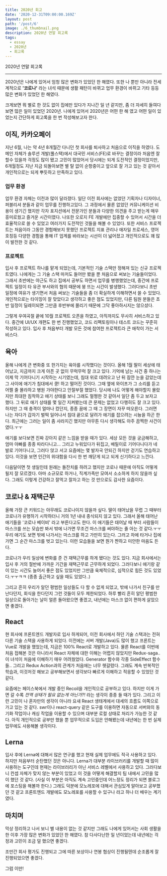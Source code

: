 ```yaml
---
title: 2020년 회고
date: '2020-12-31T09:00:00.169Z'
layout: post
path: '/post/6'
image: ./6_thumbnail.png
description: 2020년 연말 회고록
tags:
  - essay
  - 2020년
  - 회고록
---
```


<!--more-->

2020년 연말 회고록

---

2020년은 나에게 있어서 엄청 많은 변화가 있었던 한 해였다.
또한 나 뿐만 아니라 전세계적으로 **'코로나'** 라는 녀석 때문에 생활 패턴이 바뀌고 업무 환경이 바뀌고 기타 등등
많은 변화가 있었던 한 해였다.

크게보면 뭐 별로 한 것도 없이 집에만 있다가 지나간 일 년 같지만, 좀 더 자세히 들여다보면 많은 일이 있었던 2020년.
나에게 있어서 2020년은 어떤 한 해 였고 어떤 일이 있었는지 간단하게 회고록을 한 번 작성해보고자 한다.

## 이직, 카카오페이

지난 6월, 나는 약 4년 8개월간 다니던 첫 회사를 퇴사하고 처음으로 이직을 하였다.
도메인 자체가 솔루션 개발(풀스택)에서 대국민 서비스(FE)로 바꾸는 결정이라 처음엔 잘 할수 있을까 걱정도 많이 됐고
고민이 많았어서 당시에는 되게 도전적인 결정이었지만, 6개월정도 지난 지금 되돌아보면 별 탈 없이 순항중이고 앞으로 잘 가고 있는 것 같아서 개인적으로는 되게 뿌듯하고 만족하고 있다.

### 업무 환경

업무 환경 자체는 이전과 많이 달라졌다. 일단 이전 회사에는 없었던 기획자나 디자이너, 퍼블리셔 분들과 같이 업무를 진행하고있다. 그 과정에서 물론 없었던 커뮤니케이션 비용이 생기긴 했지만 각자 포지션에서 전문가인 분들과 다양한 의견을 주고 받는게 매우 흥미로웠고 즐거운 시간이였다. 나또한 오로지 FE 개발에만 집중할 수 있어서 시간을 더 효율적으로 쓸 수 있었고 여러가지 도전적인 것들을 해볼 수 있었다. 또한 서비스 프로젝트는 처음이라 그동안 경험해보지 못했던 프로젝트 지표 관리나 애자일 프로세스, 영어 호칭등 다양한 경험을 통해 IT 업계를 바라보는 시선이 더 넓어졌고 개인적으로도 꽤 많이 발전한 것 같다.

### 프로젝트

입사 후 프로젝트 하나를 맡게 되었는데, 기본적인 기술 스택만 정해져 있는 신규 프로젝트였다. 나에게는 그 기술 스택 마저도 들어만 봤을 뿐 처음으로 써보는 기술들이었다.
그래서 초반에는 야근도 하고 집에서 공부도 하면서 업무를 병행했었는데, 중간에 프로젝트 일정이 타 유관 부서와의 협의 때문에 붕 뜨는 시간이 발생했다. 그러다보니 초반 일정에 여유가 생기면서
처음 써보는 기술들을 좀 더 확실하게 이해하면서 쓸 수 있었다. 개인적으로는 타이밍이 잘 맞았다고 생각하고 좋은 점도 있었지만, 다른 팀원 분들은 초반 일정이 딜레이되면 그만큼 후반부에 몰리기 때문에 그닥 좋아하시지는 않으셨다.

그렇게 우여곡절 끝에 10월 프로젝트 오픈을 하였고, 아직까지도 무사히 서비스하고 있다. 중간에 UI/UX 개편도 한 번 진행했었고, 코드 리펙토링이나 테스트 코드는 꾸준히 작성하고 있다.
입사 후 처음부터 개발 모든 것에 참여한 프로젝트라 큰 애착이 가는 서비스다.

## 육아

올해 나에게 큰 변화중 또 한가지는 육아를 시작했다는 것이다. 올해 1월 딸이 세상에 태어났고, 지금까지 크게 아픈 곳 없이 무럭무럭 잘 크고 있다.
기억에 남는 사건 중 하나는 이제 막 기어다니기 시작하는 시기였는데, 침대 위로 데려오고 난 뒤 잠깐 눈을 감았는데 그 사이에 애기가 침대에서 쿵! 하고 떨어진 것이다.
그때 옆에 와이프가 그 소리를 듣고 어쩔 줄 몰라하고 병원 가야한다고 안절부절 했었다.
당시에 나도 어떻게 해야할지 몰랐지만 최대한 침착하고 애기 상태를 보니 그래도 멀쩡한 것 같아서 일단 좀 두고 보자고 했다.
그 뒤로 애기 상태를 몇 일간 지켜봤는데 큰 문제는 없었고 다행히도 잘 크고 있다. 하지만 그 때 충격이 얼마나 컸던지, 종종 꿈에 그 때 그 장면이 자꾸 떠오른다.
그러면 나는 자다가 갑자기 벌떡 일어나서 침대 끝으로 달려가 애기를 잡으려는 시늉을 하곤 한다.
최근에는 그러는 일이 좀 사라지긴 했지만 아무튼 다시 생각해도 아주 끔찍한 사건이였다.ㅜㅜ

애기를 보다보면 진짜 강아지 같은 느낌을 받을 때가 있다. 세상 모든 것을 궁금해하고, 엄마 아빠를 종종 따라다니고...
그리고 누워있다가 뒤집고, 배밀이로 기어다니다가 네 발로 기어다니고, 그러다 앉고 서고 요즘에는 몇 발자국 안되긴 하지만 걷기도 연습하고 있다.
이것을 보면 인간의 위대함을 다시 한 번 깨닫게 되고 되게 신기하다고 느낀다.

다음달이면 첫 생일인데 원래는 돌잔치를 하려고 했지만 코로나 때문에 아직도 어떻게 될지 잘 모르겠다.
아마 소규모로 하거나, 직계가족만 모여서 소소하게 하지 않을까 싶다.
그래도 이렇게 건강하고 잘먹고 잘자고 하는 것 만으로도 감사한 요즘이다.

## 코로나 & 재택근무

올해 가장 큰 키워드는 아무래도 코로나이지 않을까 싶다. 딸이 태어났을 무렵 그 때부터 코로나가 유행하기 시작하더니 거의 1년 내내 종식되지 않고 있다.
그래서 올해 태어난 애기들을 '코로나 베이비' 라고 부른다고도 한다. 이 애기들은 태어날 때 부터 사람들이 마스크를 쓰는 모습만 봐서 밖에 나가면 무조건 마스크를 써야하는 줄 아는 것 같다.ㅜㅜ
우리 애기도 보면 밖에 나가서는 마스크를 하고 가만히 있는다. 그러고 차에 타거나 집에 가면 그 순간 마스크를 벗고 있는다. 이런 모습들을 보면 뭔가 짠하고 미안한 마음도 든다.

코로나가 우리 일상에 변화를 준 건 재택근무를 하게 됐다는 것도 있다. 지금 회사에서는 입사 후 거의 절반에 가까운 기간을 재택근무로 근무하게 되었다.
그러다보니 애기랑 같이 있는 시간도 늘어서 좋은 점도 있었지만 그만큼 육체적으로, 심적으로 힘든 것도 있었다.ㅜㅜㅋㅋ (종종 출근하고 싶을 때도 있었다..)

그리고 흔히 우리가 알던 평범한 일상들도 다 할 수 없게 되었고, 밖에 나가서 친구를 만난다던지, 회식을 한다던지 그런 것들이 모두 제한되었다.
하루 빨리 흔히 알던 평범한 일상으로 돌아가는 날이 얼른 돌아왔으면 좋겠고, 내년에는 마스크 없이 편하게 살았으면 좋겠다.

## React

현 회사에 프론트엔드 개발자로 입사 하게되어, 이전 회사에서 하던 기술 스택과는 전혀 다른 기술 스택을 사용하게 되었다.
이전에는 서버 개발(Java)도 많이 했고 프론트는 Vue로 개발을 했었는데, 지금은 100% React로 개발하고 있다. 물론 React를 이번에 처음 접해본 것은 아니라서 React 자체에 대한 이해는 어렵지 않았지만 Redux-saga.. 이 녀석이 처음에 이해하기 매우 어려웠었다. Generator 함수와 각종 SideEffect 함수들.. 그리고 Redux Action과의 관계가 처음에는 너무 헷갈렸다. 그래도 계속 반복적인 학습과, 이것저것 해보고 공부해보면서 생각보다 빠르게 이해하고 적응할 수 있었던 것 같다.

요즘에는 페이스북에서 개발 중인 Recoil을 개인적으로 공부하고 있다. 하지만 이게 가면 갈 수록 _전역 상태가 필요 없는게 아닌가?!_ 라는 생각이 종종 들 때가 있다. 그리고 이런 고민이 나 혼자만의 생각이 아니라 요새 React 생태계에서 대세의 흐름도 이쪽으로 가고 있는 것 같다. swr이나 react-query 같은 도구를 이용하면 자동으로 서버와의 동기화 작업이나 캐싱 작업을 이용할 수 있으며 대부분 로컬 상태로 처리가 가능한 것 같다. 아직 개인적으로 공부만 했을 뿐 업무적으로 도입은 안해봤는데 내년에는 한 번 실제 업무에도 사용해볼 생각이다.

## Lerna

입사 후에 Lerna에 대해서 많은 연구를 했고 현재 실제 업무에도 적극 사용하고 있다. 하지만 처음부터 순탄했던 것은 아니다. Lerna가 대부분 라이브러리를 개발할 때 많이 사용하는 도구인데 현재는 라이브러리가 아닌 서비스 레벨에서 사용하고 있다. 그러다보니 컨셉 자체가 맞지 않는 부분이 있었고 이 것을 어떻게 해결할지 팀 내에서 고민을 많이 했던 것 같다. (사실 이 부분은 아직도 계속 고민중인데 어느정도 정리가 되면 블로그에 포스팅을 해볼까 한다.) 그래도 덕분에 모노레포에 대해서 관심있게 알아보고 공부했던 것 같고 프론트엔드 개발에도 모노레포를 사용할 수 있구나 라고 하나 더 배우는 계기였다.

## 마치며

막상 정리하고 나서 보니 별 내용이 없는 것 같지만 그래도 나에게 있어서는 사회 생활을 한 이후 가장 많은 변화가 있었던 한 해였다.
참 다사다난한 일 년이었는데 내년에는 걱정과 고민이 조금 덜 했으면 좋겠다.

조만간 회사 평가도 진행되고 그에 따른 보상이나 연봉 협상이 진행될텐데 순조롭게 잘 진행되었으면 좋겠다.

그럼 이만!
